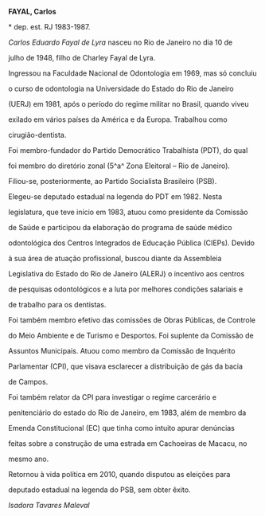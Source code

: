 **FAYAL, Carlos**



\* dep. est. RJ 1983-1987.



*Carlos Eduardo Fayal de Lyra* nasceu no Rio de Janeiro no dia 10 de

julho de 1948, filho de Charley Fayal de Lyra.



Ingressou na Faculdade Nacional de Odontologia em 1969, mas só concluiu

o curso de odontologia na Universidade do Estado do Rio de Janeiro

(UERJ) em 1981, após o período do regime militar no Brasil, quando viveu

exilado em vários países da América e da Europa. Trabalhou como

cirugião-dentista.



Foi membro-fundador do Partido Democrático Trabalhista (PDT), do qual

foi membro do diretório zonal (5^a^ Zona Eleitoral – Rio de Janeiro).

Filiou-se, posteriormente, ao Partido Socialista Brasileiro (PSB).



Elegeu-se deputado estadual na legenda do PDT em 1982. Nesta

legislatura, que teve início em 1983, atuou como presidente da Comissão

de Saúde e participou da elaboração do programa de saúde médico

odontológica dos Centros Integrados de Educação Pública (CIEPs). Devido

à sua área de atuação profissional, buscou diante da Assembleia

Legislativa do Estado do Rio de Janeiro (ALERJ) o incentivo aos centros

de pesquisas odontológicos e a luta por melhores condições salariais e

de trabalho para os dentistas.



Foi também membro efetivo das comissões de Obras Públicas, de Controle

do Meio Ambiente e de Turismo e Desportos. Foi suplente da Comissão de

Assuntos Municipais. Atuou como membro da Comissão de Inquérito

Parlamentar (CPI), que visava esclarecer a distribuição de gás da bacia

de Campos.



Foi também relator da CPI para investigar o regime carcerário e

penitenciário do estado do Rio de Janeiro, em 1983, além de membro da

Emenda Constitucional (EC) que tinha como intuito apurar denúncias

feitas sobre a construção de uma estrada em Cachoeiras de Macacu, no

mesmo ano.



Retornou à vida política em 2010, quando disputou as eleições para

deputado estadual na legenda do PSB, sem obter êxito.



*Isadora Tavares Maleval*



